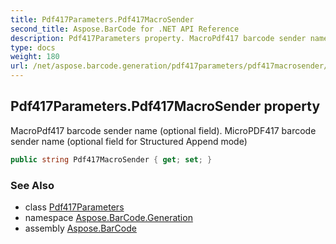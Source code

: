 ```yaml
---
title: Pdf417Parameters.Pdf417MacroSender
second_title: Aspose.BarCode for .NET API Reference
description: Pdf417Parameters property. MacroPdf417 barcode sender name optional field. MicroPDF417 barcode sender name optional field for Structured Append mode
type: docs
weight: 180
url: /net/aspose.barcode.generation/pdf417parameters/pdf417macrosender/
---
```

## Pdf417Parameters.Pdf417MacroSender property

MacroPdf417 barcode sender name (optional field). MicroPDF417 barcode sender name (optional field for Structured Append mode)

```csharp
public string Pdf417MacroSender { get; set; }
```

### See Also

* class [Pdf417Parameters](../)
* namespace [Aspose.BarCode.Generation](../../pdf417parameters/)
* assembly [Aspose.BarCode](../../../)


